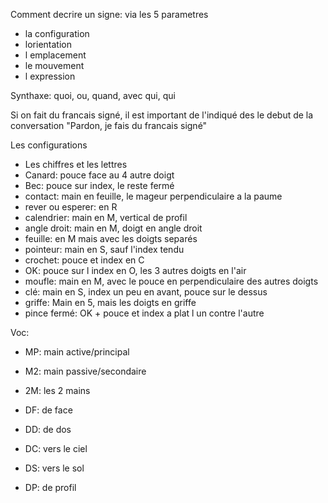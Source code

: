 Comment decrire un signe: via les 5 parametres
- la configuration
- lorientation
- l emplacement
- le mouvement
- l expression

Synthaxe: quoi, ou, quand, avec qui, qui

Si on fait du francais signé, il est important de l'indiqué des le debut de la conversation "Pardon, je fais du francais signé"

Les configurations

- Les chiffres et les lettres
- Canard: pouce face au 4 autre doigt
- Bec: pouce sur index, le reste fermé
- contact: main en feuille, le mageur perpendiculaire a la paume
- rever ou esperer: en R
- calendrier: main en M, vertical de profil
- angle droit: main en M, doigt en angle droit
- feuille: en M mais avec les doigts separés
- pointeur: main en S, sauf l'index tendu
- crochet: pouce et index en C
- OK: pouce sur l index en O, les 3 autres doigts en l'air
- moufle: main en M, avec le pouce en perpendiculaire des autres doigts
- clé: main en S, index un peu en avant, pouce sur le dessus
- griffe: Main en 5, mais les doigts en griffe
- pince fermé: OK + pouce et index a plat l un contre l'autre

Voc:
- MP: main active/principal
- M2: main passive/secondaire
- 2M: les 2 mains

- DF: de face
- DD: de dos
- DC: vers le ciel
- DS: vers le sol
- DP: de profil
